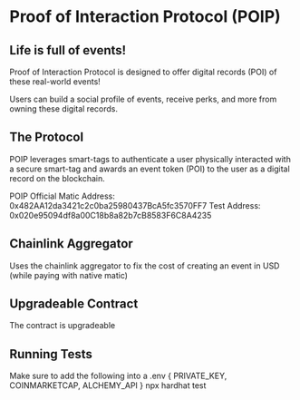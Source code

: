 # Proof of Interaction Protocol (POIP)

## Life is full of events!
Proof of Interaction Protocol is designed to offer digital records (POI) of these real-world events!

Users can build a social profile of events, receive perks, and more from owning these digital records. 

## The Protocol

POIP leverages smart-tags to authenticate a user physically interacted with a secure smart-tag and awards an event token (POI) to the user as a digital record on the blockchain. 

POIP Official Matic Address: 0x482AA12da3421c2c0ba25980437BcA5fc3570FF7
Test Address: 0x020e95094df8a00C18b8a82b7cB8583F6C8A4235

## Chainlink Aggregator
Uses the chainlink aggregator to fix the cost of creating an event in USD (while paying with native matic)

## Upgradeable Contract
The contract is upgradeable

## Running Tests
Make sure to add the following into a .env { PRIVATE_KEY, COINMARKETCAP, ALCHEMY_API }
npx hardhat test